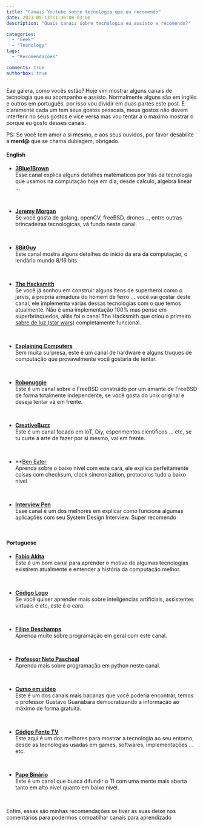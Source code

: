 ```yaml
---
title: "Canais Youtube sobre tecnologia que eu recomendo"
date: 2023-05-13T11:36:08-03:00
description: "Quais canais sobre tecnologia eu assisto e recomendo?"

categories:
  - "Geek"
  - "Tecnology"
tags:
  - "Recomendações"

comments: true
authorbox: true
---
```


Eae galera, como vocês estão? Hoje vim mostrar alguns canais de tecnologia que eu acompanho e assisto.
Normalmente alguns são em inglês e outros em português, por isso vou dividir em duas partes este post.
E claramente cada um tem seus gostos pessoais, meus gostos não devem interferir no seus gostos e vice versa mas vou tentar a o maximo mostrar o porque eu gosto desses canais.

PS: Se você tem amor a si mesmo, e aos seus ouvidos, por favor desabilite a **merd@** que se chama dublagem, obrigado.

#### English

- **[3Blue1Brown](https://www.youtube.com/@3blue1brown)** <br>
    Esse canal explica alguns detalhes matématicos por trás da tecnologia que usamos na computação hoje em dia, desde calculo, algebra linear ...
<br>

- **[Jeremy Morgan](https://www.youtube.com/@JeremyMorgan)**<br>
    Se você gosta de golang, openCV, freeBSD, drones ... entre outras brincadeiras tecnologicas, vá fundo neste canal.
<br>

- **[8BitGuy](https://www.youtube.com/@The8BitGuy)** <br>
    Este canal mostra alguns detalhes do inicio da era da computação, o lendário mundo 8/16 bits.
<br>


- **[The Hacksmith](https://www.youtube.com/@theHacksmith)** <br>
    Se você já sonhou em construir alguns itens de superheroi como o jarvis, a propria armadura do homem de ferro ... você vai gostar deste canal, ele implementa várias dessas tecnologias com o que temos atualmente.
    Não é uma implementação 100% mas pense em superbrinquedos, aliás foi o canal The Hacksmith que criou o primeiro [sabre de luz (star wars)](https://pt.wikipedia.org/wiki/Sabre_de_luz) completamente funcional.
<br>


- **[Explaining Computers](https://www.youtube.com/@ExplainingComputers)** <br>
    Sem muita surpresa, este é um canal de hardware e alguns truques de computação que provavelmente você gostaria de tentar.
<br>


- **[Robonuggie](https://www.youtube.com/@RoboNuggie)** <br>
    Este é um canal sobre o FreeBSD construído por um amante de FreeBSD de forma totalmente independente, se você gosta do unix original e deseja tentar vá em frente.
<br>


- **[CreativeBuzz](https://www.youtube.com/@CreativityBuzz)** <br>
    Este é um canal focado em IoT, Diy, esperimentos cientificos ... etc, se tu curte a arte de fazer por si mesmo, vai em frente.
<br>


- **[Ben Eater](https://www.youtube.com/@BenEater)<br>
    Aprenda sobre o baixo nível com este cara, ele explica perfeitamente coisas com checksum, clock sincronization, protocolos tudo a baixo nível
<br>


- **[Interview Pen](https://www.youtube.com/@interviewpen)**<br>
    Esse canal é um dos melhores em explicar como funciona algumas aplicações com seu System Design Interview. Super recomendo
<br>


#### Portuguese

- **[Fabio Akita](https://www.youtube.com/@Akitando)**<br>
    Este é um bom canal para aprender o motivo de algumas tecnologias existirem atualmente e entender a história da computação melhor.
<br>

- **[Código Logo](https://www.youtube.com/@codigo_logo)**<br>
    Se você quiser aprender mais sobre inteligencias artificiais, assistentes virtuais e etc, este é o cara.
<br>

- **[Filipe Deschamps](https://www.youtube.com/@FilipeDeschamps)**<br>
    Aprenda muito sobre programação em geral com este canal.
<br>

- **[Professor Neto Paschoal](https://www.youtube.com/@professornetopaschoal)**<br>
    Aprenda mais sobre programação em python neste canal.
<br>

- **[Curso em vídeo](https://www.youtube.com/@CursoemVideo)**<br>
    Este é um dos canais mais bacanas que você poderia encontrar, temos o professor Gustavo Guanabara democratizando a informação ao máximo de forma gratuita.
<br>

- **[Código Fonte TV](https://www.youtube.com/@codigofontetv)**<br>
    Este aqui é um dos melhores para mostrar a tecnologia ao seu entorno, desde as tecnologias usadas em games, softwares, implementações ... etc.
<br>

- **[Papo Binário](https://www.youtube.com/@mentebinaria)**<br>
    Este é um canal que busca difundir o TI com uma mente mais aberta tanto em alto nível quanto em baixo nível.
<br>

Enfim, essas são minhas recomendações se tiver as suas deixe nos comentários para podermos compatilhar canais para aprendizado

